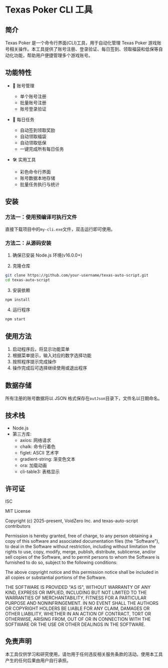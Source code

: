 # Texas Poker CLI 工具

## 简介

Texas Poker 是一个命令行界面(CLI)工具，用于自动化管理 Texas Poker 游戏账号相关操作。本工具提供了账号注册、登录验证、每日签到、领取福袋和低保等自动化功能，帮助用户便捷管理多个游戏账号。

## 功能特性

- 🔐 账号管理

  - 单个账号注册
  - 批量账号注册
  - 账号登录验证

- 📅 每日任务

  - 自动签到领取奖励
  - 自动领取福袋
  - 自动领取低保
  - 一键完成所有每日任务

- 🛠️ 实用工具
  - 彩色命令行界面
  - 账号数据本地存储
  - 批量任务执行与统计

## 安装

### 方法一：使用预编译可执行文件

直接下载项目中的`my-cli.exe`文件，双击运行即可使用。

### 方法二：从源码安装

1. 确保已安装 Node.js 环境(v16.0.0+)

2. 克隆仓库

```bash
git clone https://github.com/your-username/texas-auto-script.git
cd texas-auto-script
```

3. 安装依赖

```bash
npm install
```

4. 运行程序

```bash
npm start
```

## 使用方法

1. 启动程序后，将显示功能菜单
2. 根据菜单提示，输入对应的数字选择功能
3. 按照程序提示完成操作
4. 操作完成后可选择继续使用或退出程序

## 数据存储

所有注册的账号数据将以 JSON 格式保存在`outJson`目录下，文件名以日期命名。

## 技术栈

- Node.js
- 第三方库:
  - axios: 网络请求
  - chalk: 命令行着色
  - figlet: ASCII 艺术字
  - gradient-string: 渐变色文本
  - ora: 加载动画
  - cli-table3: 表格显示

## 许可证

ISC

MIT License

Copyright (c) 2025-present, VoidZero Inc. and texas-auto-script contributors

Permission is hereby granted, free of charge, to any person obtaining a copy
of this software and associated documentation files (the "Software"), to deal
in the Software without restriction, including without limitation the rights
to use, copy, modify, merge, publish, distribute, sublicense, and/or sell
copies of the Software, and to permit persons to whom the Software is
furnished to do so, subject to the following conditions:

The above copyright notice and this permission notice shall be included in all
copies or substantial portions of the Software.

THE SOFTWARE IS PROVIDED "AS IS", WITHOUT WARRANTY OF ANY KIND, EXPRESS OR
IMPLIED, INCLUDING BUT NOT LIMITED TO THE WARRANTIES OF MERCHANTABILITY,
FITNESS FOR A PARTICULAR PURPOSE AND NONINFRINGEMENT. IN NO EVENT SHALL THE
AUTHORS OR COPYRIGHT HOLDERS BE LIABLE FOR ANY CLAIM, DAMAGES OR OTHER
LIABILITY, WHETHER IN AN ACTION OF CONTRACT, TORT OR OTHERWISE, ARISING FROM,
OUT OF OR IN CONNECTION WITH THE SOFTWARE OR THE USE OR OTHER DEALINGS IN THE
SOFTWARE.

## 免责声明

本工具仅供学习和研究使用，请勿用于任何违反相关服务条款的活动。使用本工具产生的任何后果由用户自行承担。
